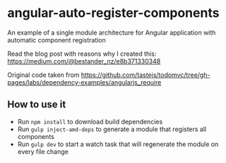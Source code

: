 angular-auto-register-components
================================

An example of a single module architecture for Angular application with automatic component registration

Read the blog post with reasons why I created this: https://medium.com/@bestander_nz/e8b371330348

Original code taken from https://github.com/tastejs/todomvc/tree/gh-pages/labs/dependency-examples/angularjs_require


## How to use it
- Run `npm install` to download build dependencies
- Run `gulp inject-amd-deps` to generate a module that registers all components
- Run `gulp dev` to start a watch task that will regenerate the module on every file change
